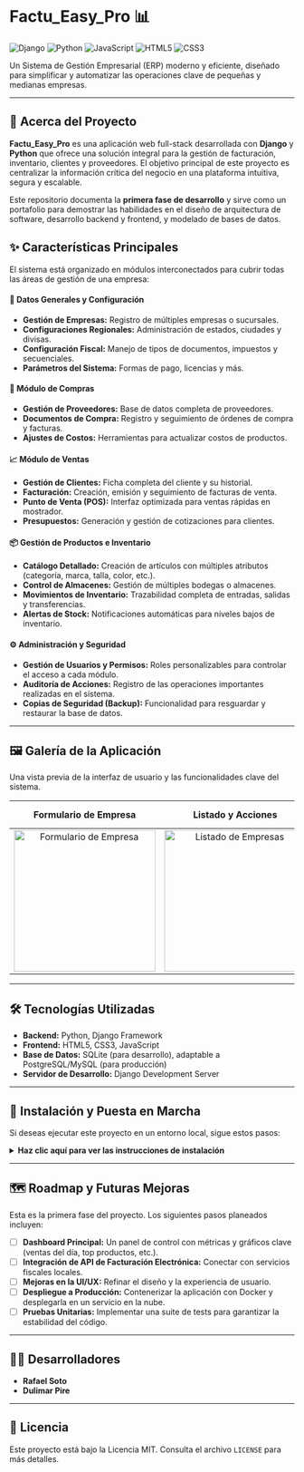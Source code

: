 # Factu_Easy_Pro 📊

![Django](https://img.shields.io/badge/Django-092E20?style=for-the-badge&logo=django&logoColor=white) ![Python](https://img.shields.io/badge/Python-3776AB?style=for-the-badge&logo=python&logoColor=white) ![JavaScript](https://img.shields.io/badge/JavaScript-F7DF1E?style=for-the-badge&logo=javascript&logoColor=black) ![HTML5](https://img.shields.io/badge/HTML5-E34F26?style=for-the-badge&logo=html5&logoColor=white) ![CSS3](https://img.shields.io/badge/CSS3-1572B6?style=for-the-badge&logo=css3&logoColor=white)

Un Sistema de Gestión Empresarial (ERP) moderno y eficiente, diseñado para simplificar y automatizar las operaciones clave de pequeñas y medianas empresas.

---

## 📜 Acerca del Proyecto

**Factu_Easy_Pro** es una aplicación web full-stack desarrollada con **Django** y **Python** que ofrece una solución integral para la gestión de facturación, inventario, clientes y proveedores. El objetivo principal de este proyecto es centralizar la información crítica del negocio en una plataforma intuitiva, segura y escalable.

Este repositorio documenta la **primera fase de desarrollo** y sirve como un portafolio para demostrar las habilidades en el diseño de arquitectura de software, desarrollo backend y frontend, y modelado de bases de datos.

## ✨ Características Principales

El sistema está organizado en módulos interconectados para cubrir todas las áreas de gestión de una empresa:

#### 📂 **Datos Generales y Configuración**
- **Gestión de Empresas:** Registro de múltiples empresas o sucursales.
- **Configuraciones Regionales:** Administración de estados, ciudades y divisas.
- **Configuración Fiscal:** Manejo de tipos de documentos, impuestos y secuenciales.
- **Parámetros del Sistema:** Formas de pago, licencias y más.

#### 🛒 **Módulo de Compras**
- **Gestión de Proveedores:** Base de datos completa de proveedores.
- **Documentos de Compra:** Registro y seguimiento de órdenes de compra y facturas.
- **Ajustes de Costos:** Herramientas para actualizar costos de productos.

#### 📈 **Módulo de Ventas**
- **Gestión de Clientes:** Ficha completa del cliente y su historial.
- **Facturación:** Creación, emisión y seguimiento de facturas de venta.
- **Punto de Venta (POS):** Interfaz optimizada para ventas rápidas en mostrador.
- **Presupuestos:** Generación y gestión de cotizaciones para clientes.

#### 📦 **Gestión de Productos e Inventario**
- **Catálogo Detallado:** Creación de artículos con múltiples atributos (categoría, marca, talla, color, etc.).
- **Control de Almacenes:** Gestión de múltiples bodegas o almacenes.
- **Movimientos de Inventario:** Trazabilidad completa de entradas, salidas y transferencias.
- **Alertas de Stock:** Notificaciones automáticas para niveles bajos de inventario.

#### ⚙️ **Administración y Seguridad**
- **Gestión de Usuarios y Permisos:** Roles personalizables para controlar el acceso a cada módulo.
- **Auditoría de Acciones:** Registro de las operaciones importantes realizadas en el sistema.
- **Copias de Seguridad (Backup):** Funcionalidad para resguardar y restaurar la base de datos.

---

## 🖼️ Galería de la Aplicación

Una vista previa de la interfaz de usuario y las funcionalidades clave del sistema.

| Formulario de Empresa | Listado y Acciones | Galería Completa |
| :---: | :---: | :---: |
| <img src="https://github.com/rafaelsotove73/Factu_Easy_Pro/raw/main/menu/nombre-de-tu-imagen-1.png" alt="Formulario de Empresa" width="250"> | <img src="https://github.com/rafaelsotove73/Factu_Easy_Pro/raw/main/menu/nombre-de-tu-imagen-2.png" alt="Listado de Empresas" width="250"> | <a href="https://github.com/rafaelsotove73/Factu_Easy_Pro/tree/main/menu"><h3>📂 Ver Galería Completa</h3><p>(7+ imágenes)</p></a> |

---

## 🛠️ Tecnologías Utilizadas

- **Backend:** Python, Django Framework
- **Frontend:** HTML5, CSS3, JavaScript
- **Base de Datos:** SQLite (para desarrollo), adaptable a PostgreSQL/MySQL (para producción)
- **Servidor de Desarrollo:** Django Development Server

---

## 🚀 Instalación y Puesta en Marcha

Si deseas ejecutar este proyecto en un entorno local, sigue estos pasos:

<details>
<summary><strong>Haz clic aquí para ver las instrucciones de instalación</strong></summary>

1.  **Clona el repositorio:**
    ```bash
    git clone https://github.com/tu-usuario/Factu_Easy_Pro.git
    cd Factu_Easy_Pro
    ```

2.  **Crea y activa un entorno virtual:**
    ```bash
    # Para Windows
    python -m venv venv
    .\venv\Scripts\activate

    # Para macOS/Linux
    python3 -m venv venv
    source venv/bin/activate
    ```

3.  **Instala las dependencias:**
    *(Asegúrate de tener un archivo `requirements.txt` en tu repositorio)*
    ```bash
    pip install -r requirements.txt
    ```

4.  **Realiza las migraciones de la base de datos:**
    ```bash
    python manage.py migrate
    ```

5.  **Crea un superusuario para acceder al panel de administración:**
    ```bash
    python manage.py createsuperuser
    ```

6.  **Ejecuta el servidor de desarrollo:**
    ```bash
    python manage.py runserver
    ```

7.  Abre tu navegador y ve a `http://120.0.0.1:8000` para ver la aplicación.

</details>

---

## 🗺️ Roadmap y Futuras Mejoras

Esta es la primera fase del proyecto. Los siguientes pasos planeados incluyen:

- [ ] **Dashboard Principal:** Un panel de control con métricas y gráficos clave (ventas del día, top productos, etc.).
- [ ] **Integración de API de Facturación Electrónica:** Conectar con servicios fiscales locales.
- [ ] **Mejoras en la UI/UX:** Refinar el diseño y la experiencia de usuario.
- [ ] **Despliegue a Producción:** Contenerizar la aplicación con Docker y desplegarla en un servicio en la nube.
- [ ] **Pruebas Unitarias:** Implementar una suite de tests para garantizar la estabilidad del código.

---

## 🧑‍💻 Desarrolladores

- **Rafael Soto**
- **Dulimar Pire**

---

## 📄 Licencia

Este proyecto está bajo la Licencia MIT. Consulta el archivo `LICENSE` para más detalles.

